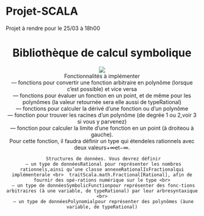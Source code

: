 # Projet-SCALA
Projet à rendre pour le 25/03 à 18h00



<div align = "center">
     <h1 align = "center">Bibliothèque de calcul symbolique</h1>
     <img src="http://www.profmath.uqam.ca/~boileau/Nouvelles/images/vidInter.gif">
</div>

<div align = "center">
     Fonctionnalités à implémenter <br>
     — fonctions pour convertir une fonction arbitraire en polynôme (lorsque c’est possible) et vice versa <br>
     — fonctions pour évaluer un fonction en un point, et de même pour les polynômes (la valeur retournée sera elle aussi de typeRational) <br>
     — fonctions pour calculer la dérivé d’une fonction ou d’un polynôme <br>
     — fonction pour trouver les racines d’un polynôme (de degrée 1 ou 2,voir 3 si vous y parvenez) <br>
     — fonction pour calculer la limite d’une fonction en un point (à droiteou à gauche). <br>
     Pour cette fonction, il faudra définir un type qui étendeles rationnels avec deux valeurs+∞et−∞.
     
     
     Structures de données. Vous devrez définir
     — un type de donnéesRational pour représenter les nombres rationnels,ainsi qu’une classe annexeRationalIsFractionalqui implémenterale <br>  traitScala.math.Fractional[Rational], afin de fournir des opé-rations numérique sur le type <br>
     — un type de donnéesSymbolicFunctionpour représenter des fonc-tions arbitraires (à une variable, de typeRational) par leur arbresyntaxique <br>
     — un type de donnéesPolynomialpour représenter des polynômes (àune variable, de typeRational)
</div>
